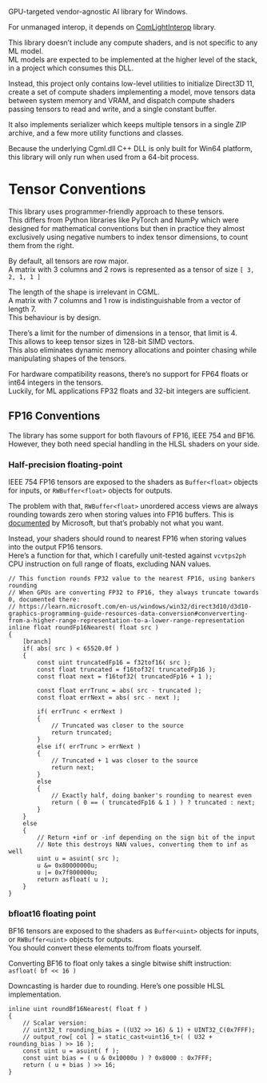 ﻿GPU-targeted vendor-agnostic AI library for Windows.

For unmanaged interop, it depends on [ComLightInterop](https://github.com/Const-me/ComLightInterop) library.

This library doesn’t include any compute shaders, and is not specific to any ML model.<br/>
ML models are expected to be implemented at the higher level of the stack, in a project which consumes this DLL.

Instead, this project only contains low-level utilities to initialize Direct3D 11,
create a set of compute shaders implementing a model, move tensors data between system memory and VRAM, 
and dispatch compute shaders passing tensors to read and write, and a single constant buffer.

It also implements serializer which keeps multiple tensors in a single ZIP archive, and a few more utility functions and classes.

Because the underlying Cgml.dll C++ DLL is only built for Win64 platform, this library will only run when used from a 64-bit process.

# Tensor Conventions

This library uses programmer-friendly approach to these tensors.<br/>
This differs from Python libraries like PyTorch and NumPy which were designed for mathematical conventions
but then in practice they almost exclusively using negative numbers to index tensor dimensions, to count them from the right.

By default, all tensors are row major.<br/>
A matrix with 3 columns and 2 rows is represented as a tensor of size `[ 3, 2, 1, 1 ]`

The length of the shape is irrelevant in CGML.<br/>
A matrix with 7 columns and 1 row is indistinguishable from a vector of length 7.<br/>
This behaviour is by design.

There’s a limit for the number of dimensions in a tensor, that limit is 4.<br/>
This allows to keep tensor sizes in 128-bit SIMD vectors.<br/>
This also eliminates dynamic memory allocations and pointer chasing while manipulating shapes of the tensors.

For hardware compatibility reasons, there’s no support for FP64 floats or int64 integers in the tensors.<br/>
Luckily, for ML applications FP32 floats and 32-bit integers are sufficient.

## FP16 Conventions

The library has some support for both flavours of FP16, IEEE 754 and BF16.<br/>
However, they both need special handling in the HLSL shaders on your side.

### Half-precision floating-point

IEEE 754 FP16 tensors are exposed to the shaders as `Buffer<float>` objects for inputs, or `RWBuffer<float>` objects for outputs.

The problem with that, `RWBuffer<float>` unordered access views are always rounding towards zero when storing values into FP16 buffers.
This is [documented](https://learn.microsoft.com/en-us/windows/win32/direct3d10/d3d10-graphics-programming-guide-resources-data-conversion#conververting-from-a-higher-range-representation-to-a-lower-range-representation) by Microsoft,
but that’s probably not what you want.

Instead, your shaders should round to nearest FP16 when storing values into the output FP16 tensors.<br/>
Here’s a function for that, which I carefully unit-tested against `vcvtps2ph` CPU instruction on full range of floats, excluding NAN values.

```
// This function rounds FP32 value to the nearest FP16, using bankers rounding
// When GPUs are converting FP32 to FP16, they always truncate towards 0, documented there:
// https://learn.microsoft.com/en-us/windows/win32/direct3d10/d3d10-graphics-programming-guide-resources-data-conversion#conververting-from-a-higher-range-representation-to-a-lower-range-representation
inline float roundFp16Nearest( float src )
{
	[branch]
	if( abs( src ) < 65520.0f )
	{
		const uint truncatedFp16 = f32tof16( src );
		const float truncated = f16tof32( truncatedFp16 );
		const float next = f16tof32( truncatedFp16 + 1 );

		const float errTrunc = abs( src - truncated );
		const float errNext = abs( src - next );

		if( errTrunc < errNext )
		{
			// Truncated was closer to the source
			return truncated;
		}
		else if( errTrunc > errNext )
		{
			// Truncated + 1 was closer to the source
			return next;
		}
		else
		{
			// Exactly half, doing banker's rounding to nearest even
			return ( 0 == ( truncatedFp16 & 1 ) ) ? truncated : next;
		}
	}
	else
	{
		// Return +inf or -inf depending on the sign bit of the input
		// Note this destroys NAN values, converting them to inf as well
		uint u = asuint( src );
		u &= 0x80000000u;
		u |= 0x7f800000u;
		return asfloat( u );
	}
}
```

### bfloat16 floating point

BF16 tensors are exposed to the shaders as `Buffer<uint>` objects for inputs, or `RWBuffer<uint>` objects for outputs.<br/>
You should convert these elements to/from floats yourself.

Converting BF16 to float only takes a single bitwise shift instruction: `asfloat( bf << 16 )`

Downcasting is harder due to rounding. Here’s one possible HLSL implementation.

```
inline uint roundBf16Nearest( float f )
{
	// Scalar version:
	// uint32_t rounding_bias = ((U32 >> 16) & 1) + UINT32_C(0x7FFF);
	// output_row[ col ] = static_cast<uint16_t>( ( U32 + rounding_bias ) >> 16 );
	const uint u = asuint( f );
	const uint bias = ( u & 0x10000u ) ? 0x8000 : 0x7FFF;
	return ( u + bias ) >> 16;
}
```